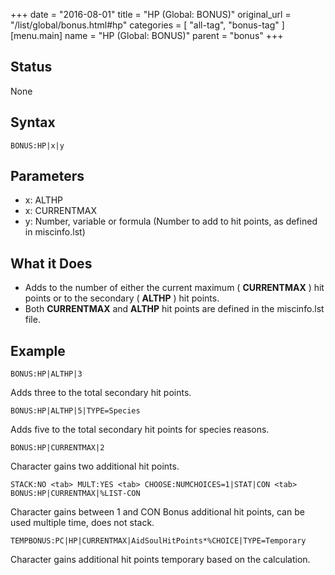 +++
date = "2016-08-01"
title = "HP (Global: BONUS)"
original_url = "/list/global/bonus.html#hp"
categories = [ "all-tag", "bonus-tag" ]
[menu.main]
    name = "HP (Global: BONUS)"
    parent = "bonus"
+++

## Status

None

## Syntax

`BONUS:HP|x|y`

## Parameters

-   x: ALTHP
-   x: CURRENTMAX
-   y: Number, variable or formula (Number to add to
    hit points, as defined in miscinfo.lst)



What it Does
------------

-   Adds to the number of either the current maximum ( **CURRENTMAX** )
    hit points or to the secondary ( **ALTHP** ) hit points.
-   Both **CURRENTMAX** and **ALTHP** hit points are defined in the
    <span class="lstfile"> miscinfo.lst </span> file.

Example
-------

`BONUS:HP|ALTHP|3`

Adds three to the total secondary hit points.

`BONUS:HP|ALTHP|5|TYPE=Species`

Adds five to the total secondary hit points for species reasons.

`BONUS:HP|CURRENTMAX|2`

Character gains two additional hit points.

`STACK:NO <tab> MULT:YES <tab> CHOOSE:NUMCHOICES=1|STAT|CON <tab> BONUS:HP|CURRENTMAX|%LIST-CON`

Character gains between 1 and CON Bonus additional hit points, can be
used multiple time, does not stack.

`TEMPBONUS:PC|HP|CURRENTMAX|AidSoulHitPoints*%CHOICE|TYPE=Temporary`

Character gains additional hit points temporary based on the
calculation.

